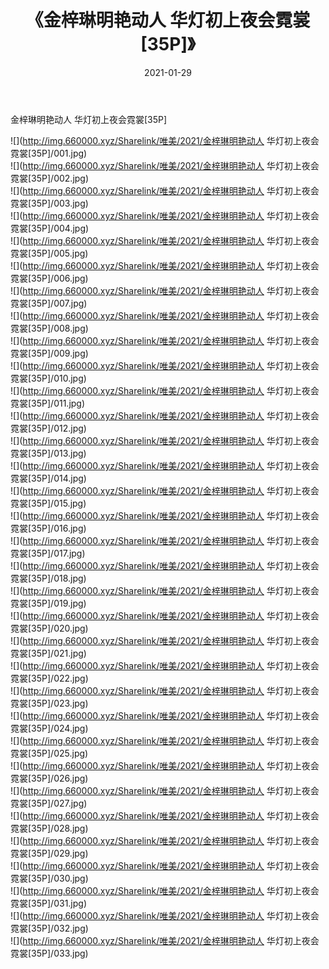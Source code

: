 ﻿---
layout: post
title:  《金梓琳明艳动人 华灯初上夜会霓裳[35P]》
date:   2021-01-29
img: http://img.660000.xyz/Sharelink/唯美/2021/金梓琳明艳动人 华灯初上夜会霓裳[35P]/000.jpg
categories: [美女, 清纯, 唯美]
---

金梓琳明艳动人 华灯初上夜会霓裳[35P]

  ![](http://img.660000.xyz/Sharelink/唯美/2021/金梓琳明艳动人 华灯初上夜会霓裳[35P]/001.jpg) <br> ![](http://img.660000.xyz/Sharelink/唯美/2021/金梓琳明艳动人 华灯初上夜会霓裳[35P]/002.jpg) <br> ![](http://img.660000.xyz/Sharelink/唯美/2021/金梓琳明艳动人 华灯初上夜会霓裳[35P]/003.jpg) <br> ![](http://img.660000.xyz/Sharelink/唯美/2021/金梓琳明艳动人 华灯初上夜会霓裳[35P]/004.jpg) <br> ![](http://img.660000.xyz/Sharelink/唯美/2021/金梓琳明艳动人 华灯初上夜会霓裳[35P]/005.jpg) <br> ![](http://img.660000.xyz/Sharelink/唯美/2021/金梓琳明艳动人 华灯初上夜会霓裳[35P]/006.jpg) <br> ![](http://img.660000.xyz/Sharelink/唯美/2021/金梓琳明艳动人 华灯初上夜会霓裳[35P]/007.jpg) <br> ![](http://img.660000.xyz/Sharelink/唯美/2021/金梓琳明艳动人 华灯初上夜会霓裳[35P]/008.jpg) <br> ![](http://img.660000.xyz/Sharelink/唯美/2021/金梓琳明艳动人 华灯初上夜会霓裳[35P]/009.jpg) <br> ![](http://img.660000.xyz/Sharelink/唯美/2021/金梓琳明艳动人 华灯初上夜会霓裳[35P]/010.jpg) <br> ![](http://img.660000.xyz/Sharelink/唯美/2021/金梓琳明艳动人 华灯初上夜会霓裳[35P]/011.jpg) <br> ![](http://img.660000.xyz/Sharelink/唯美/2021/金梓琳明艳动人 华灯初上夜会霓裳[35P]/012.jpg) <br> ![](http://img.660000.xyz/Sharelink/唯美/2021/金梓琳明艳动人 华灯初上夜会霓裳[35P]/013.jpg) <br> ![](http://img.660000.xyz/Sharelink/唯美/2021/金梓琳明艳动人 华灯初上夜会霓裳[35P]/014.jpg) <br> ![](http://img.660000.xyz/Sharelink/唯美/2021/金梓琳明艳动人 华灯初上夜会霓裳[35P]/015.jpg) <br> ![](http://img.660000.xyz/Sharelink/唯美/2021/金梓琳明艳动人 华灯初上夜会霓裳[35P]/016.jpg) <br> ![](http://img.660000.xyz/Sharelink/唯美/2021/金梓琳明艳动人 华灯初上夜会霓裳[35P]/017.jpg) <br> ![](http://img.660000.xyz/Sharelink/唯美/2021/金梓琳明艳动人 华灯初上夜会霓裳[35P]/018.jpg) <br> ![](http://img.660000.xyz/Sharelink/唯美/2021/金梓琳明艳动人 华灯初上夜会霓裳[35P]/019.jpg) <br> ![](http://img.660000.xyz/Sharelink/唯美/2021/金梓琳明艳动人 华灯初上夜会霓裳[35P]/020.jpg) <br> ![](http://img.660000.xyz/Sharelink/唯美/2021/金梓琳明艳动人 华灯初上夜会霓裳[35P]/021.jpg) <br> ![](http://img.660000.xyz/Sharelink/唯美/2021/金梓琳明艳动人 华灯初上夜会霓裳[35P]/022.jpg) <br> ![](http://img.660000.xyz/Sharelink/唯美/2021/金梓琳明艳动人 华灯初上夜会霓裳[35P]/023.jpg) <br> ![](http://img.660000.xyz/Sharelink/唯美/2021/金梓琳明艳动人 华灯初上夜会霓裳[35P]/024.jpg) <br> ![](http://img.660000.xyz/Sharelink/唯美/2021/金梓琳明艳动人 华灯初上夜会霓裳[35P]/025.jpg) <br> ![](http://img.660000.xyz/Sharelink/唯美/2021/金梓琳明艳动人 华灯初上夜会霓裳[35P]/026.jpg) <br> ![](http://img.660000.xyz/Sharelink/唯美/2021/金梓琳明艳动人 华灯初上夜会霓裳[35P]/027.jpg) <br> ![](http://img.660000.xyz/Sharelink/唯美/2021/金梓琳明艳动人 华灯初上夜会霓裳[35P]/028.jpg) <br> ![](http://img.660000.xyz/Sharelink/唯美/2021/金梓琳明艳动人 华灯初上夜会霓裳[35P]/029.jpg) <br> ![](http://img.660000.xyz/Sharelink/唯美/2021/金梓琳明艳动人 华灯初上夜会霓裳[35P]/030.jpg) <br> ![](http://img.660000.xyz/Sharelink/唯美/2021/金梓琳明艳动人 华灯初上夜会霓裳[35P]/031.jpg) <br> ![](http://img.660000.xyz/Sharelink/唯美/2021/金梓琳明艳动人 华灯初上夜会霓裳[35P]/032.jpg) <br> ![](http://img.660000.xyz/Sharelink/唯美/2021/金梓琳明艳动人 华灯初上夜会霓裳[35P]/033.jpg) <br>
